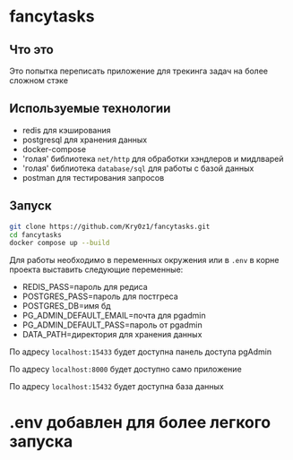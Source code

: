 # fancytasks

## Что это
Это попытка переписать приложение для трекинга задач на более сложном стэке

## Используемые технологии
 - redis для кэширования
 - postgresql для хранения данных
 - docker-compose
 - 'голая' библиотека `net/http` для обработки хэндлеров и мидлварей
 - 'голая' библиотека `database/sql` для работы с базой данных
 - postman для тестирования запросов

## Запуск
```bash
git clone https://github.com/Kry0z1/fancytasks.git
cd fancytasks
docker compose up --build
```

Для работы необходимо в переменных окружения или в `.env` в корне проекта выставить следующие переменные:
 - REDIS_PASS=пароль для редиса 
 - POSTGRES_PASS=пароль для постгреса
 - POSTGRES_DB=имя бд
 - PG_ADMIN_DEFAULT_EMAIL=почта для pgadmin
 - PG_ADMIN_DEFAULT_PASS=пароль от pgadmin
 - DATA_PATH=директория для хранения данных

По адресу `localhost:15433` будет доступна панель доступа pgAdmin

По адресу `localhost:8000` будет доступно само приложение

По адресу `localhost:15432` будет доступна база данных

# .env добавлен для более легкого запуска